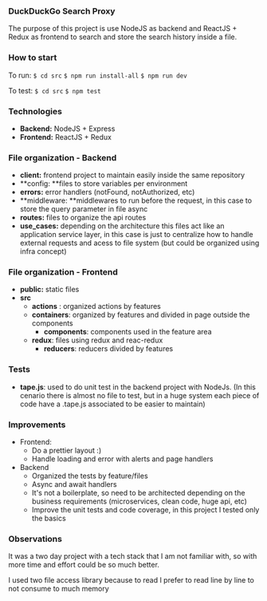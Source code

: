 ### DuckDuckGo Search Proxy

The purpose of this project is use NodeJS as backend and ReactJS + Redux as frontend to search and store the search history inside a file.

### How to start

To run:
`$ cd src`
`$ npm run install-all`
`$ npm run dev`

To test:
`$ cd src`
`$ npm test`

### Technologies

- **Backend:** NodeJS + Express
- **Frontend:** ReactJS + Redux

### File organization - Backend

- **client:** frontend project to maintain easily inside the same repository
- **config: **files to store variables per environment
- **errors:** error handlers (notFound, notAuthorized, etc)
- **middleware: **middlewares to run before the request, in this case to store the query parameter in file async
- **routes:** files to organize the api routes
- **use_cases:** depending on the architecture this files act like an application service layer, in this case is just to centralize how to handle external requests and acess to file system (but could be organized using infra concept)

### File organization - Frontend

- **public:** static files
- **src**
	- **actions** : organized actions by features 
	- **containers**: organized by features and divided in page outside the components
		 - **components**: components used in the feature area
	- **redux**: files using redux and reac-redux
		- **reducers**: reducers divided by features

### Tests

- **tape.js**: used to do unit test in the backend project with NodeJs. (In this cenario there is almost no file to test, but in a huge system each piece of code have a .tape.js associated to be easier to maintain)

### Improvements

- Frontend:
	- Do a prettier layout :)
	- Handle loading and error with alerts and page handlers
- Backend
	- Organized the tests by feature/files
	- Async and await handlers
	- It's not a boilerplate, so need to be architected depending on the business requirements (microservices, clean code, huge api, etc)
	- Improve the unit tests and code coverage, in this project I tested only the basics

### Observations

It was a two day project with a tech stack that I am not familiar with, so with more time and effort could be so much better.

I used two file access library because to read I prefer to read line by line to not consume to much memory


